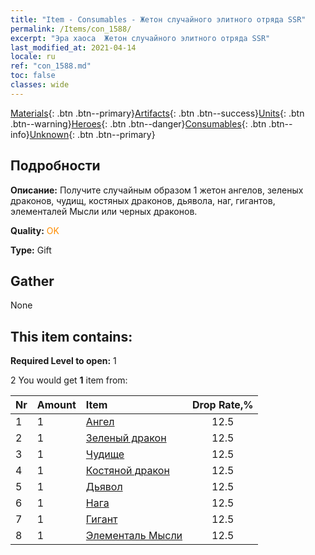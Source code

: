 ```yaml
---
title: "Item - Consumables - Жетон случайного элитного отряда SSR"
permalink: /Items/con_1588/
excerpt: "Эра хаоса  Жетон случайного элитного отряда SSR"
last_modified_at: 2021-04-14
locale: ru
ref: "con_1588.md"
toc: false
classes: wide
---
```

 [Materials](/ru/Items/){: .btn .btn--primary}[Artifacts](/ru/Items/Artifacts/){: .btn .btn--success}[Units](/ru/Items/Units/){: .btn .btn--warning}[Heroes](/ru/Items/Heroes/){: .btn .btn--danger}[Consumables](/ru/Items/Consumables/){: .btn .btn--info}[Unknown](/ru/Items/Unknown/){: .btn .btn--primary}

## Подробности
 **Описание:** Получите случайным образом 1 жетон ангелов, зеленых драконов, чудищ, костяных драконов, дьявола, наг, гигантов, элементалей Мысли или черных драконов.

 **Quality:** <span style="color: #FF8C00">OK</span>

 **Type:** Gift

## Gather

  None

## This item contains:

 **Required Level to open:** 1

 2 You would get **1** item  from:

  | Nr | Amount |     Item    | Drop Rate,% |
  |:---|:-------|:------------|:---------:|
  | 1 | 1 | [Ангел](/ru/Items/unt_196/) | 12.5 | 
  | 2 | 1 | [Зеленый дракон](/ru/Items/unt_205/) | 12.5 | 
  | 3 | 1 | [Чудище](/ru/Items/unt_223/) | 12.5 | 
  | 4 | 1 | [Костяной дракон](/ru/Items/unt_214/) | 12.5 | 
  | 5 | 1 | [Дьявол](/ru/Items/unt_232/) | 12.5 | 
  | 6 | 1 | [Нага](/ru/Items/unt_240/) | 12.5 | 
  | 7 | 1 | [Гигант](/ru/Items/unt_241/) | 12.5 | 
  | 8 | 1 | [Элементаль Мысли](/ru/Items/unt_267/) | 12.5 | 
